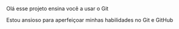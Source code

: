 Olá esse projeto ensina você a usar o Git

Estou ansioso para aperfeiçoar minhas habilidades no Git e GitHub